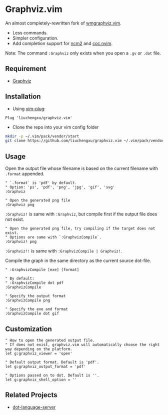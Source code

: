 # Graphviz.vim

An almost completely-rewritten fork of [wmgraphviz.vim](https://github.com/wannesm/wmgraphviz.vim).

- Less commands.
- Simpler configuration.
- Add completion support for [ncm2](https://github.com/ncm2/ncm2) and [coc.nvim](https://github.com/neoclide/coc.nvim).

Note: The command `:Graphviz` only exists when you open a `.gv` or `.dot` file.

## Requirement

- [Graphviz](http://www.graphviz.org/)

## Installation

- Using [vim-plug](https://github.com/junegunn/vim-plug):

```vim
Plug 'liuchengxu/graphviz.vim'
```

- Clone the repo into your vim config folder

```bash
mkdir -p ~/.vim/pack/vendor/start
git clone https://github.com/liuchengxu/graphviz.vim ~/.vim/pack/vendor/start/graphviz.vim
```

## Usage

Open the output file whose filename is based on the current filename with `.format` appended.

```vim
" `.format` is 'pdf' by default.
" Option: 'ps', 'pdf', 'png', 'jpg', 'gif', 'svg'
:Graphviz

" Open the generated png file
:Graphviz png
```

`:Graphviz!` is same with `:Graphviz`, but compile first if the output file does not exist.

```vim
" Open the generated png file, try compiling if the target does not exist.
" Options are same with `:GraphvizCompile`.
:Graphviz! png
```

`:Graphviz!!` is same with `:GraphvizCompile | Graphviz!`.

Compile the graph in the same directory as the current source dot-file.

```vim
" :GraphvizCompile [exe] [format]

" By default:
" :GraphvizCompile dot pdf
:GraphvizCompile

" Specify the output format
:GraphvizCompile png

" Specify the exe and format
:GraphvizCompile dot gif
```

## Customization

```vim
" How to open the generated output file.
" If does not exist, graphviz.vim will automatically choose the right way depending on the platform.
let g:graphviz_viewer = 'open'

" Default output format. Default is 'pdf'.
let g:graphviz_output_format = 'pdf'

" Options passed on to dot. Default is ''.
let g:graphviz_shell_option = ''
```

## Related Projects

- [dot-language-server](https://github.com/nikeee/dot-language-server)
